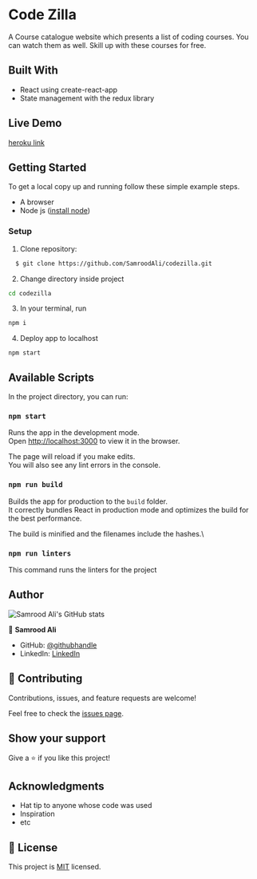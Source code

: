 # Code Zilla

A Course catalogue website which presents a list of coding courses. You can watch them as well. Skill up with these courses for free.
## Built With

- React using create-react-app
- State management with the redux library

## Live Demo

[heroku link](https://samrood-codezilla.herokuapp.com/)

## Getting Started

To get a local copy up and running follow these simple example steps.

- A browser
- Node js ([install node](https://nodejs.org/en/download/))

### Setup

1. Clone repository:

```sh
  $ git clone https://github.com/SamroodAli/codezilla.git

```

2. Change directory inside project

```sh
cd codezilla
```

3. In your terminal, run

```sh
npm i
```

4. Deploy app to localhost

```
npm start
```

## Available Scripts

In the project directory, you can run:

### `npm start`

Runs the app in the development mode.\
Open [http://localhost:3000](http://localhost:3000) to view it in the browser.

The page will reload if you make edits.\
You will also see any lint errors in the console.

### `npm run build`

Builds the app for production to the `build` folder.\
It correctly bundles React in production mode and optimizes the build for the best performance.

The build is minified and the filenames include the hashes.\

### `npm run linters`

This command runs the linters for the project

## Author

![Samrood Ali's GitHub stats](https://github-readme-stats.vercel.app/api?username=SamroodAli&count_private=true&theme=dark&show_icons=true)

👤 **Samrood Ali**

- GitHub: [@githubhandle](https://github.com/SamroodAli)
- LinkedIn: [LinkedIn](https://www.linkedin.com/in/samrood-ali/)

## 🤝 Contributing

Contributions, issues, and feature requests are welcome!

Feel free to check the [issues page](https://github.com/SamroodAli/codezilla/issues).

## Show your support

Give a ⭐️ if you like this project!

## Acknowledgments

- Hat tip to anyone whose code was used
- Inspiration
- etc

## 📝 License

This project is [MIT](./LICENSE) licensed.
